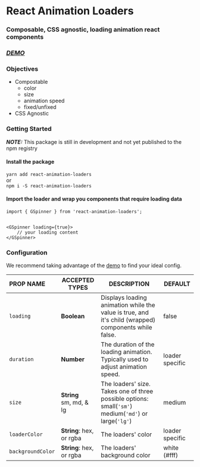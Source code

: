 # React Animation Loaders
###	Composable, CSS agnostic, loading animation react components
### ***[DEMO](https://jefabrah.github.io/react-animation-loaders/)*** 

### Objectives
- Compostable
	- color
	- size
	- animation speed
	- fixed/unfixed
- CSS Agnostic


### Getting Started

***NOTE:*** This package is still in development and not yet published to the npm registry

#### Install the package
`yarn add react-animation-loaders` 
<br> or <br>
`npm i -S react-animation-loaders`

#### Import the loader and wrap you components that require loading data
```es6
import { GSpinner } from 'react-animation-loaders';
      
     
<GSpinner loading={true}>
    // your loading content 
</GSpinner>
```



### Configuration

We recommend taking advantage of the [demo](https://jefabrah.github.io/react-animation-loaders) to find your ideal config.

|PROP NAME		    |ACCEPTED TYPES  |DESCRIPTION | DEFAULT |
|:---|---|---|---|
|`loading`    |**Boolean**  |	Displays loading animation while the value is  true, and it's child (wrapped) components while false.	|false |
|`duration`   |**Number**  | The duration of the loading animation. Typically used to adjust animation speed.|  loader specific |
|`size `   |**String** <br> sm, md, & lg   | The loaders' size. Takes one of three possible options: <br> small(`'sm'`) medium(`'md'`) or large(`'lg'`)	| medium |
|`loaderColor`   |**String**: hex, or rgba   | The loaders' color | loader specific| 
|`backgroundColor `   |**String**: hex, or rgba  | The loaders' background color | white (#fff) |
